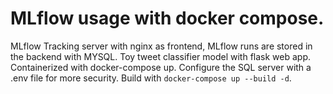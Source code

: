 # MLflow usage with docker compose.
MLflow Tracking server with nginx as frontend, MLflow runs are stored in the backend with MYSQL. Toy tweet classifier model with flask web app. Containerized with docker-compose up.
Configure the SQL server with a .env file for more security. Build with ```docker-compose up --build -d```.
